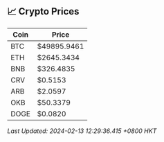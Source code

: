 ## 📈 Crypto Prices

| Coin | Price |
| ---- | ----- |
| BTC | $49895.9461 |
| ETH | $2645.3434 |
| BNB | $326.4835 |
| CRV | $0.5153 |
| ARB | $2.0597 |
| OKB | $50.3379 |
| DOGE | $0.0820 |

_Last Updated: 2024-02-13 12:29:36.415 +0800 HKT_